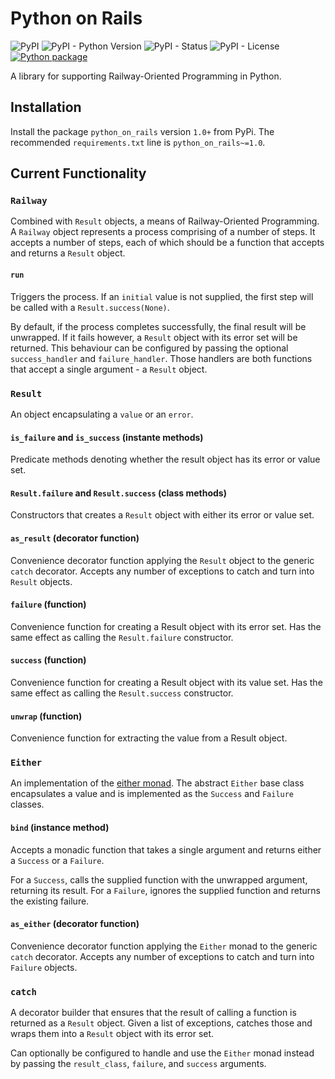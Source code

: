 # Python on Rails

![PyPI](https://img.shields.io/pypi/v/python-on-rails)
![PyPI - Python Version](https://img.shields.io/pypi/pyversions/python-on-rails)
![PyPI - Status](https://img.shields.io/pypi/status/python-on-rails)
![PyPI - License](https://img.shields.io/pypi/l/python-on-rails)
[![Python package](https://github.com/funnel-io/python-on-rails/actions/workflows/python-package.yml/badge.svg)](https://github.com/funnel-io/python-on-rails/actions/workflows/python-package.yml)

A library for supporting Railway-Oriented Programming in Python.

## Installation

Install the package `python_on_rails` version `1.0+` from PyPi.
The recommended `requirements.txt` line is `python_on_rails~=1.0`.

## Current Functionality

### `Railway`

Combined with `Result` objects, a means of Railway-Oriented Programming.
A `Railway` object represents a process comprising of a number of steps. It accepts a number of steps, each of which should be a function that accepts and returns a `Result` object.

#### `run`

Triggers the process. If an `initial` value is not supplied, the first step will be called with a `Result.success(None)`.

By default, if the process completes successfully, the final result will be unwrapped. If it fails however, a `Result` object with its error set will be returned. This behaviour can be configured by passing the optional `success_handler` and `failure_handler`. Those handlers are both functions that accept a single argument - a `Result` object.


### `Result`

An object encapsulating a `value` or an `error`.

#### `is_failure` and `is_success` (instante methods)

Predicate methods denoting whether the result object has its error or value set.

#### `Result.failure` and `Result.success` (class methods)

Constructors that creates a `Result` object with either its error or value set.

#### `as_result` (decorator function)

Convenience decorator function applying the `Result` object to the generic `catch` decorator. Accepts any number of exceptions to catch and turn into `Result` objects.


#### `failure` (function)

Convenience function for creating a Result object with its error set.
Has the same effect as calling the `Result.failure` constructor.

#### `success` (function)

Convenience function for creating a Result object with its value set.
Has the same effect as calling the `Result.success` constructor.

#### `unwrap` (function)

Convenience function for extracting the value from a Result object.


### `Either`

An implementation of the [either monad](). The abstract `Either` base class encapsulates a value and is implemented as the `Success` and `Failure` classes.

#### `bind` (instance method)

Accepts a monadic function that takes a single argument and returns either a `Success` or a `Failure`.

For a `Success`, calls the supplied function with the unwrapped argument, returning its result.
For a `Failure`, ignores the supplied function and returns the existing failure.

#### `as_either` (decorator function)

Convenience decorator function applying the `Either` monad to the generic `catch` decorator. Accepts any number of exceptions to catch and turn into `Failure` objects.


### `catch`

A decorator builder that ensures that the result of calling a function is returned as a `Result` object. Given a list of exceptions, catches those and wraps them into a `Result` object with its error set.

Can optionally be configured to handle and use the `Either` monad instead by passing the `result_class`, `failure`, and `success` arguments.
